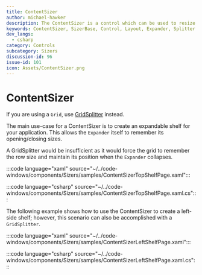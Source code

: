 ```yaml
---
title: ContentSizer
author: michael-hawker
description: The ContentSizer is a control which can be used to resize any element, usually its parent.
keywords: ContentSizer, SizerBase, Control, Layout, Expander, Splitter
dev_langs:
  - csharp
category: Controls
subcategory: Sizers
discussion-id: 96
issue-id: 101
icon: Assets/ContentSizer.png
---
```


# ContentSizer

If you are using a `Grid`, use [GridSplitter](GridSplitter.md) instead.

The main use-case for a ContentSizer is to create an expandable shelf for your application. This allows the `Expander` itself to remember its opening/closing sizes.

A GridSplitter would be insufficient as it would force the grid to remember the row size and maintain its position when the `Expander` collapses.

:::code language="xaml" source="~/../code-windows/components/Sizers/samples/ContentSizerTopShelfPage.xaml":::

:::code language="csharp" source="~/../code-windows/components/Sizers/samples/ContentSizerTopShelfPage.xaml.cs":::

The following example shows how to use the ContentSizer to create a left-side shelf; however, this scenario can also be accomplished with a `GridSplitter`.

:::code language="xaml" source="~/../code-windows/components/Sizers/samples/ContentSizerLeftShelfPage.xaml":::

:::code language="csharp" source="~/../code-windows/components/Sizers/samples/ContentSizerLeftShelfPage.xaml.cs":::


